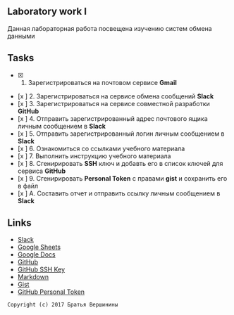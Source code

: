 ## Laboratory work I

Данная лабораторная работа посвещена изучению систем обмена данными

## Tasks

- [x] 1. Зарегистрироваться на почтовом сервисе **Gmail**
- [x ] 2. Зарегистрироваться на сервисе обмена сообщений **Slack**
- [x ] 3. Зарегистрироваться на сервисе совместной разработки **GitHub**
- [x ] 4. Отправить зарегистрированный адрес почтового ящика личным сообщением в **Slack**
- [x ] 5. Отправить зарегистрированный логин личным сообщением в **Slack**
- [x ] 6. Ознакомиться со ссылками учебного материала
- [x ] 7. Выполнить инструкцию учебного материала
- [x ] 8. Сгенирировать **SSH** ключ и добавть его в список ключей для сервиса **GitHub**
- [x ] 9. Сгенирировать **Personal Token** с правами **gist** и сохранить его в файл
- [x ] A. Составить отчет и отправить ссылку личным сообщением в **Slack**

## Links

- [Slack](https://slack.com)
- [Google Sheets](https://www.google.ru/intl/ru/sheets/about/)
- [Google Docs](https://www.google.ru/intl/ru/docs/about/)
- [GitHub](https://github.com)
- [GitHub SSH Key](https://help.github.com/articles/generating-a-new-ssh-key-and-adding-it-to-the-ssh-agent/)
- [Markdown](https://stackedit.io)
- [Gist](https://gist.github.com)
- [GitHub Personal Token](https://github.com/settings/tokens/new)


```
Copyright (c) 2017 Братья Вершинины
```
